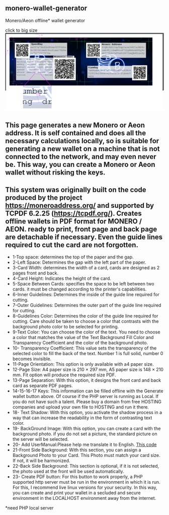 ## monero-wallet-generator
Monero/Aeon offline* wallet generator

click to big size
<img src="images/sample.png" width="833" >

## This page generates a new Monero or Aeon address. It is self contained and does all the necessary calculations locally, so is suitable for generating a new wallet on a machine that is not connected to the network, and may even never be. This way, you can create a Monero or Aeon wallet without risking the keys. 
## This system was originally built on the code produced by the project https://moneroaddress.org/ and supported by TCPDF 6.2.25 (https://tcpdf.org/). Creates offline wallets in PDF format for MONERO / AEON. ready to print, front page and back page are detachable if necessary. Even the guide lines required to cut the card are not forgotten.
* 1-Top space: determines the top of the paper and the gap.
* 2-Left Space: Determines the gap with the left part of the paper.
* 3-Card Width: determines the width of a card, cards are designed as 2 pages front and back.
* 4-Card Height: Indicates the height of the card.
* 5-Space Between Cards: specifies the space to be left between two cards. it must be changed according to the printer's capabilities.
* 6-Inner Guidelines: Determines the inside of the guide line required for cutting.
* 7-Outer Guidelines: Determines the outer part of the guide line required for cutting.
* 8-Guidelines Color: Determines the color of the guide line required for cutting. Care should be taken to choose a color that contrasts with the background photo color to be selected for printing.
* 9-Text Color: You can choose the color of the text. You need to choose a color that matches the value of the Text Background Fill Color and Transparency Coefficient and the color of the background photo.
* 10- Transparency Coefficient: This value sets the transparency of the selected color to fill the back of the text. Number 1 is full solid, number 0 becomes invisible.
* 11-Page Orientation: This option is only available with a4 paper size.
* 12-Page Size: A4 paper size is 210 × 297 mm, A5 paper size is 148 × 210 mm. Fit option will produce the required size PDF.
* 13-Page Separation: With this option, it designs the front card and back card as separate PDF pages.
* 14-15-16-17 Keys: This information can be filled offline with the Generate wallet button above. Of course if the PHP server is running as Local. If you do not have such a talent. Please buy a domain from free HOSTING companies and upload your own file to HOSTING and run it there.
* 18- Text Shadow: With this option, you activate the shadow process in a way that can increase the readability in the form of contrasting text color.
* 19- BackGround Image: With this option, you can create a card with the background photo. if you do not set a picture, the standard picture on the server will be selected.
* 20- Add UserManual:Please help me translate it to English. [This code](https://github.com/snipeTR/monero-PDF-wallet-generator/blame/e867d923a30b432b51f4dc69fa2694444638248c/pdfGenerator.php#L234)
* 21-Front Side Background: With this section, you can assign a Background Photo to your Card. This Photo must match your card size. If not, it will be harmonized.
* 22-Back Side Background: This section is optional, if it is not selected, the photo used at the front will be used automatically.
* 23- Create PDF button: For this button to work properly, a PHP supported http server must be run in the environment in which it is run. For this, I recommend live linux versions for your security. In this way, you can create and print your wallet in a secluded and secure environment in the LOCALHOST environment away from the internet.


 *need PHP local server
